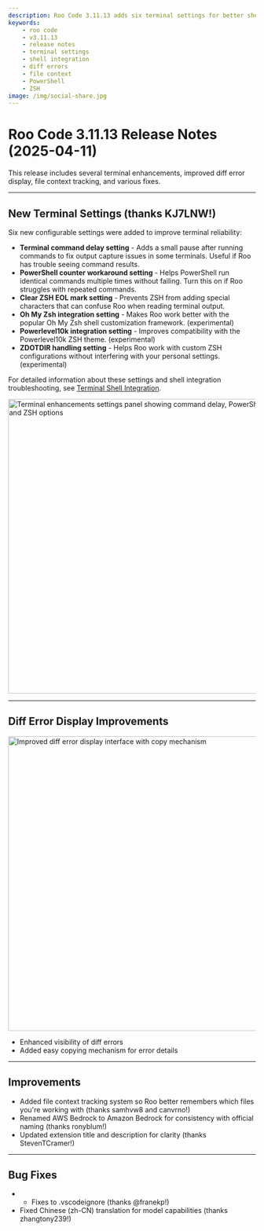 ```yaml
---
description: Roo Code 3.11.13 adds six terminal settings for better shell integration, improves diff error display, and adds file context tracking.
keywords:
    - roo code
    - v3.11.13
    - release notes
    - terminal settings
    - shell integration
    - diff errors
    - file context
    - PowerShell
    - ZSH
image: /img/social-share.jpg
---
```


# Roo Code 3.11.13 Release Notes (2025-04-11)

This release includes several terminal enhancements, improved diff error display, file context tracking, and various fixes.

---

## New Terminal Settings (thanks KJ7LNW!)

Six new configurable settings were added to improve terminal reliability:

- **Terminal command delay setting** - Adds a small pause after running commands to fix output capture issues in some terminals. Useful if Roo has trouble seeing command results.
- **PowerShell counter workaround setting** - Helps PowerShell run identical commands multiple times without failing. Turn this on if Roo struggles with repeated commands.
- **Clear ZSH EOL mark setting** - Prevents ZSH from adding special characters that can confuse Roo when reading terminal output.
- **Oh My Zsh integration setting** - Makes Roo work better with the popular Oh My Zsh shell customization framework. (experimental)
- **Powerlevel10k integration setting** - Improves compatibility with the Powerlevel10k ZSH theme. (experimental)
- **ZDOTDIR handling setting** - Helps Roo work with custom ZSH configurations without interfering with your personal settings. (experimental)

For detailed information about these settings and shell integration troubleshooting, see [Terminal Shell Integration](/features/shell-integration).

<img src="/img/v3.11.13/v3.11.13-1.png" alt="Terminal enhancements settings panel showing command delay, PowerShell counter, and ZSH options" width="600" />

---

## Diff Error Display Improvements

<img src="/img/v3.11.13/v3.11.13.png" alt="Improved diff error display interface with copy mechanism" width="600" />

- Enhanced visibility of diff errors
- Added easy copying mechanism for error details

---

## Improvements

- Added file context tracking system so Roo better remembers which files you're working with (thanks samhvw8 and canvrno!)
- Renamed AWS Bedrock to Amazon Bedrock for consistency with official naming (thanks ronyblum!)
- Updated extension title and description for clarity (thanks StevenTCramer!)

---

## Bug Fixes

-   - Fixes to .vscodeignore (thanks @franekp!)
- Fixed Chinese (zh-CN) translation for model capabilities (thanks zhangtony239!)
